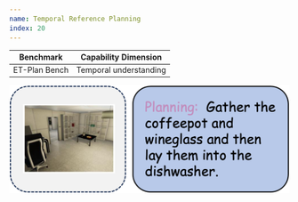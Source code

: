 ```yaml
---
name: Temporal Reference Planning
index: 20
---
```


<div class="row">
<div class="col-8">

| **Benchmark** | **Capability Dimension** |
| ------------- | ------------------------ |
| ET-Plan Bench | Temporal understanding   |

</div>

<div class="col-4">

![alt text](temporalreferenceplanning.png)

</div>

</div>
